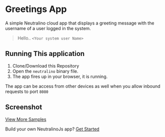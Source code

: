 # Greetings App

A simple Neutralino cloud app that displays a greeting message with the username of a user logged in the system. <br/>

> Hello.. `<Your system user Name>`

## Running This application

1. Clone/Download this Repository
2. Open the `neutralino` binary file.
3. The app fires up in your browser, it is running. 

The app can be access from other devices as well when you allow inbound requests to port `8080`

## Screenshot



[View More Samples](https://github.com/neutralinojs/neutralinojs-cloud-samples) <br/>

Build your own NeutralinoJs app? [Get Started](https://neutralinojs.github.io/docs/#/gettingstarted/quickstart)


